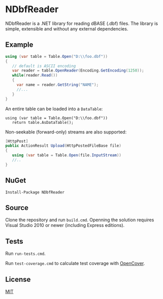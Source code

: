 NDbfReader
============

NDbfReader is a .NET library for reading dBASE (.dbf) files. The library is simple, extensible and without any external dependencies.

## Example

```csharp
using (var table = Table.Open("D:\\foo.dbf"))
{
   // default is ASCII encoding
   var reader = table.OpenReader(Encoding.GetEncoding(1250));
   while(reader.Read())
   {
     var name = reader.GetString("NAME");
     //...
   }
}
```
An entire table can be loaded into a `DataTable`:
```
using (var table = Table.Open("D:\\foo.dbf"))
   return table.AsDataTable();
```
Non-seekable (forward-only) streams are also supported:
```csharp
[HttpPost]
public ActionResult Upload(HttpPostedFileBase file)
{
   using (var table = Table.Open(file.InputStream))
   //..
}
```

## NuGet

```
Install-Package NDbfReader
```

## Source

Clone the repository and run `build.cmd`. Openning the solution requires Visual Studio 2010 or newer (including Express editions).

## Tests

Run `run-tests.cmd`.

Run `test-coverage.cmd` to calculate test coverage with [OpenCover](https://github.com/OpenCover/opencover).

## License
[MIT](https://github.com/eXavera/NDbfReader/blob/master/LICENSE.md)